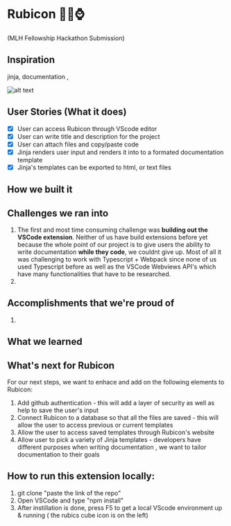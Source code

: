 # Rubicon 📝👾⌚
(MLH Fellowship Hackathon Submission) 

## Inspiration 
 jinja, documentation , 
 
 ![alt text](https://media.giphy.com/media/vJJILrBwPx2pT74eqA/giphy.gif)
## User Stories (What it does)
- [x] User can access Rubicon through VScode editor 
- [x] User can write title and description for the project  
- [x] User can attach files and copy/paste code  
- [x] Jinja renders user input and renders it into to a formated documentation template 
- [x] Jinja's templates can be exported to html, or text files 

## How we built it  

## Challenges we ran into  
1. The first and most time consuming challenge was **building out the VSCode extension**. Neither of us have build extensions before yet because the whole point of our project is to give users the ability to write documentation **while  they code**, we couldnt give up. Most of all  it was challenging to work with Typescript + Webpack since none of us used Typescript before as well as the VSCode Webviews API's which have many functionalities that have to be researched. 
2. 

## Accomplishments that we're proud of  
1. 
## What we learned  
 
## What's next for Rubicon  
For our next steps, we want to enhace and add on the following elements to Rubicon:
1. Add github authentication - this will add a layer of security as well as help to save the user's input
2. Connect Rubicon to a database so that all the files are saved  - this will allow the user to access previous or current templates
3. Allow the user to access saved templates through Rubicon's website
4. Allow user to pick a variety of Jinja templates - developers have different purposes when writing documentation , we want to tailor documentation to their goals

## How to run this extension locally: 
1. git clone "paste the link of the repo" 
2. Open VSCode and type "npm install" 
3. After instillation is done, press F5 to get a local VScode environment up & running ( the rubics cube icon is on the left) 
